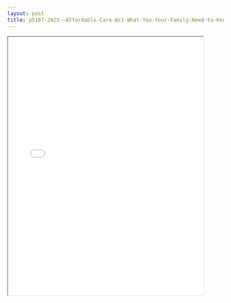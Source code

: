 ```yaml
---
layout: post
title: p5187-2023--Affordable-Care-Act-What-You-Your-Family-Need-to-Know
---
```


<div class="pdf-container">
<iframe src="/ea/assets/pdfs/p5187-2023--Affordable-Care-Act-What-You-Your-Family-Need-to-Know.pdf" height="600" width="90%" allowFullScreen="true"></iframe>
</div>

